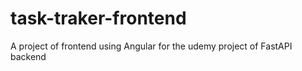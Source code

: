 # task-traker-frontend
A project of frontend using Angular for the udemy project of FastAPI backend
